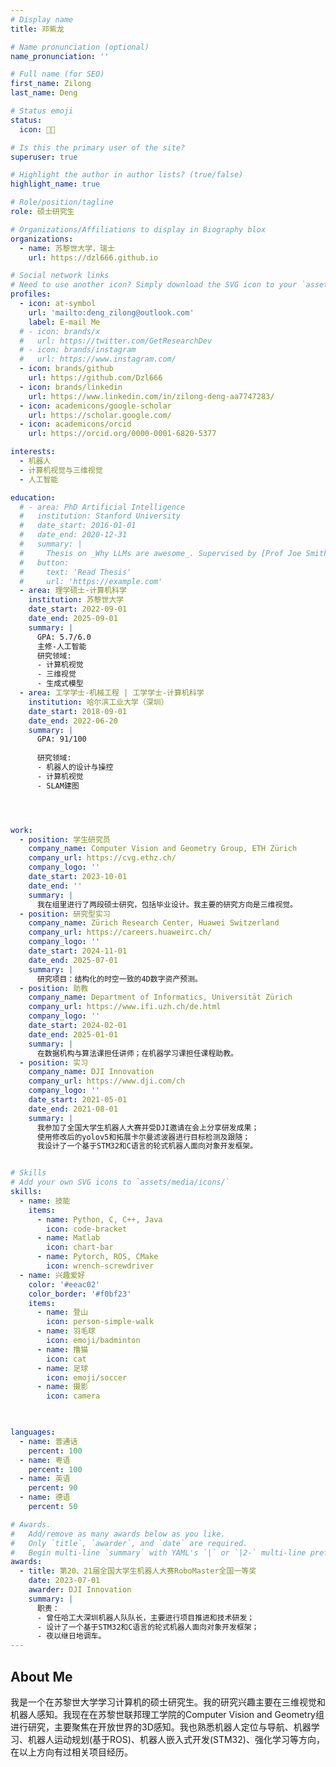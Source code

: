 ```yaml
---
# Display name
title: 邓紫龙

# Name pronunciation (optional)
name_pronunciation: ''

# Full name (for SEO)
first_name: Zilong
last_name: Deng

# Status emoji 
status:
  icon: 👨‍💻

# Is this the primary user of the site?
superuser: true

# Highlight the author in author lists? (true/false)
highlight_name: true

# Role/position/tagline
role: 硕士研究生

# Organizations/Affiliations to display in Biography blox
organizations:
  - name: 苏黎世大学，瑞士
    url: https://dzl666.github.io

# Social network links
# Need to use another icon? Simply download the SVG icon to your `assets/media/icons/` folder.
profiles:
  - icon: at-symbol
    url: 'mailto:deng_zilong@outlook.com'
    label: E-mail Me
  # - icon: brands/x
  #   url: https://twitter.com/GetResearchDev
  # - icon: brands/instagram
  #   url: https://www.instagram.com/
  - icon: brands/github
    url: https://github.com/Dzl666
  - icon: brands/linkedin
    url: https://www.linkedin.com/in/zilong-deng-aa7747283/
  - icon: academicons/google-scholar
    url: https://scholar.google.com/
  - icon: academicons/orcid
    url: https://orcid.org/0000-0001-6820-5377

interests:
  - 机器人
  - 计算机视觉与三维视觉
  - 人工智能

education:
  # - area: PhD Artificial Intelligence
  #   institution: Stanford University
  #   date_start: 2016-01-01
  #   date_end: 2020-12-31
  #   summary: |
  #     Thesis on _Why LLMs are awesome_. Supervised by [Prof Joe Smith](https://example.com). Presented papers at 5 IEEE conferences with the contributions being published in 2 Springer journals.
  #   button:
  #     text: 'Read Thesis'
  #     url: 'https://example.com'
  - area: 理学硕士-计算机科学
    institution: 苏黎世大学
    date_start: 2022-09-01
    date_end: 2025-09-01
    summary: |
      GPA: 5.7/6.0
      主修-人工智能
      研究领域:
      - 计算机视觉
      - 三维视觉
      - 生成式模型
  - area: 工学学士-机械工程 | 工学学士-计算机科学
    institution: 哈尔滨工业大学（深圳）
    date_start: 2018-09-01
    date_end: 2022-06-20
    summary: |
      GPA: 91/100
      
      研究领域:
      - 机器人的设计与操控
      - 计算机视觉
      - SLAM建图




work:
  - position: 学生研究员
    company_name: Computer Vision and Geometry Group, ETH Zürich
    company_url: https://cvg.ethz.ch/
    company_logo: ''
    date_start: 2023-10-01
    date_end: ''
    summary: |
      我在组里进行了两段硕士研究，包括毕业设计。我主要的研究方向是三维视觉。
  - position: 研究型实习
    company_name: Zürich Research Center, Huawei Switzerland
    company_url: https://careers.huaweirc.ch/
    company_logo: ''
    date_start: 2024-11-01
    date_end: 2025-07-01
    summary: |
      研究项目：结构化的时空一致的4D数字资产预测。
  - position: 助教
    company_name: Department of Informatics, Universität Zürich
    company_url: https://www.ifi.uzh.ch/de.html
    company_logo: ''
    date_start: 2024-02-01
    date_end: 2025-01-01
    summary: |
      在数据机构与算法课担任讲师；在机器学习课担任课程助教。
  - position: 实习
    company_name: DJI Innovation
    company_url: https://www.dji.com/ch
    company_logo: ''
    date_start: 2021-05-01
    date_end: 2021-08-01
    summary: |
      我参加了全国大学生机器人大赛并受DJI邀请在会上分享研发成果；
      使用修改后的yolov5和拓展卡尔曼滤波器进行目标检测及跟随；
      我设计了一个基于STM32和C语言的轮式机器人面向对象开发框架。


# Skills
# Add your own SVG icons to `assets/media/icons/`
skills:
  - name: 技能
    items:
      - name: Python, C, C++, Java
        icon: code-bracket
      - name: Matlab
        icon: chart-bar
      - name: Pytorch, ROS, CMake
        icon: wrench-screwdriver
  - name: 兴趣爱好
    color: '#eeac02'
    color_border: '#f0bf23'
    items:
      - name: 登山
        icon: person-simple-walk
      - name: 羽毛球
        icon: emoji/badminton
      - name: 撸猫
        icon: cat
      - name: 足球
        icon: emoji/soccer
      - name: 摄影
        icon: camera
      


languages:
  - name: 普通话
    percent: 100
  - name: 粤语
    percent: 100
  - name: 英语
    percent: 90
  - name: 德语
    percent: 50

# Awards.
#   Add/remove as many awards below as you like.
#   Only `title`, `awarder`, and `date` are required.
#   Begin multi-line `summary` with YAML's `|` or `|2-` multi-line prefix and indent 2 spaces below.
awards:
  - title: 第20、21届全国大学生机器人大赛RoboMaster全国一等奖
    date: 2023-07-01
    awarder: DJI Innovation
    summary: |
      职责：
      - 曾任哈工大深圳机器人队队长，主要进行项目推进和技术研发；
      - 设计了一个基于STM32和C语言的轮式机器人面向对象开发框架；
      - 夜以继日地调车。
---
```


## About Me

我是一个在苏黎世大学学习计算机的硕士研究生。我的研究兴趣主要在三维视觉和机器人感知。我现在在苏黎世联邦理工学院的Computer Vision and Geometry组进行研究，主要聚焦在开放世界的3D感知。我也熟悉机器人定位与导航、机器学习、机器人运动规划(基于ROS)、机器人嵌入式开发(STM32)、强化学习等方向，在以上方向有过相关项目经历。
